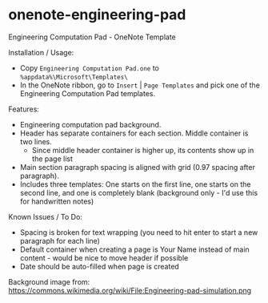 # onenote-engineering-pad
Engineering Computation Pad - OneNote Template

Installation / Usage:
- Copy `Engineering Computation Pad.one` to `%appdata%\Microsoft\Templates\`
- In the OneNote ribbon, go to `Insert` | `Page Templates` and pick one of the Engineering Computation Pad templates.

Features:
- Engineering computation pad background.
- Header has separate containers for each section.  Middle container is two lines.
  - Since middle header container is higher up, its contents show up in the page list
- Main section paragraph spacing is aligned with grid (0.97 spacing after paragraph).
- Includes three templates: One starts on the first line, one starts on the second line, and one is completely blank (background only - I'd use this for handwritten notes)

Known Issues / To Do:
- Spacing is broken for text wrapping (you need to hit enter to start a new paragraph for each line)
- Default container when creating a page is Your Name instead of main content - would be nice to move header if possible
- Date should be auto-filled when page is created

Background image from:
https://commons.wikimedia.org/wiki/File:Engineering-pad-simulation.png